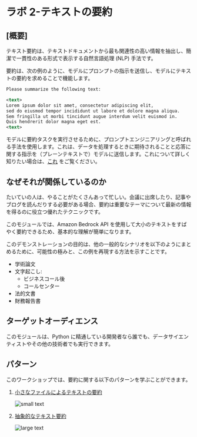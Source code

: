 # ラボ 2-テキストの要約

## [概要]

テキスト要約は、テキストドキュメントから最も関連性の高い情報を抽出し、簡潔で一貫性のある形式で表示する自然言語処理 (NLP) 手法です。

要約は、次の例のように、モデルにプロンプトの指示を送信し、モデルにテキストの要約を求めることで機能します。

```xml
Please summarize the following text:

<text>
Lorem ipsum dolor sit amet, consectetur adipiscing elit, 
sed do eiusmod tempor incididunt ut labore et dolore magna aliqua. 
Sem fringilla ut morbi tincidunt augue interdum velit euismod in. 
Quis hendrerit dolor magna eget est.
<text>
```

モデルに要約タスクを実行させるために、プロンプトエンジニアリングと呼ばれる手法を使用します。これは、データを処理するときに期待されることと応答に関する指示を（プレーンテキストで）モデルに送信します。これについて詳しく知りたい場合は、[これ](https://www.promptingguide.ai/) をご覧ください。

## なぜそれが関係しているのか

たいていの人は、やることがたくさんあって忙しい。会議に出席したり、記事やブログを読んだりする必要がある場合、要約は重要なテーマについて最新の情報を得るのに役立つ優れたテクニックです。

このモジュールでは、Amazon Bedrock API を使用して大小のテキストをすばやく要約できるため、基本的な理解が簡単になります。

このデモンストレーションの目的は、他の一般的なシナリオを以下のようにまとめるために、可能性の極みと、この例を再現する方法を示すことです。

*   学術論文
*   文字起こし:
    *   ビジネスコール後
    *   コールセンター
*   法的文書
*   財務報告書

## ターゲットオーディエンス

このモジュールは、Python に精通している開発者なら誰でも、データサイエンティストやその他の技術者でも実行できます。

## パターン

このワークショップでは、要約に関する以下のパターンを学ぶことができます。

1.  [小さなファイルによるテキストの要約](./01.small-text-summarization-claude.ipynb)

    ![small text](./images/41-text-simple-1.png)

2.  [抽象的なテキスト要約](./02.long-text-summarization-titan.ipynb)

    ![large text](./images/42-text-summarization-2.png)
